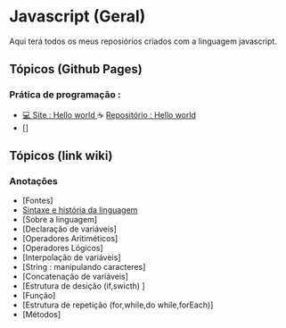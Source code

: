 # Javascript (Geral)

<p> Aqui terá todos os meus reposiórios criados com a linguagem javascript. </p>
 

<!---
<strong> Os significados dos logotipos :</strong>
|Descrição | Logotipo   |
|:--: |:--:|
| Projeto em desenvolvimento    |  🛑  |
| Meus projetos Favoritos | :heart: |
| Código Fonte - local do repositório | ☕|  -->

## Tópicos (Github Pages) 
### Prática de programação  : 
* [ 💻 Site : Hello world ](https://leandropereira2603.github.io/Hello-World-Javascript/)  ☕ [Repositório : Hello world ](https://github.com/LeandroPereira2603/Hello-World-Javascript)
* []

## Tópicos (link wiki)  
### Anotaçôes

* [Fontes]
* [Sintaxe e história da linguagem ](https://github.com/LeandroPereira2603/Javascript/wiki/Hist%C3%B3ria-e-sintaxe-da-linguagem)
* [Sobre a linguagem]
* [Declaração de variáveis]
* [Operadores Aritiméticos]
* [Operadores Lógicos]
* [Interpolação de variáveis]
* [String : manipulando caracteres]
* [Concatenação de variáveis]
* [Estrutura de desição (if,swicth) ]
* [Função]
* [Estrutura de repetição (for,while,do while,forEach)]
* [Métodos]

<!-- colocar imagem e link 
 [![Binder](https://mybinder.org/badge_logo.svg)](https://mybinder.org/v2/gh/storopoli/ciencia-de-dados/main?filepath=notebooks%2FAula_Especial_Python.ipynb)
-->
